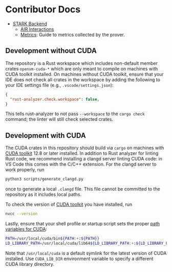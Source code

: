# Contributor Docs

- [STARK Backend](./stark-backend.md)
  - [AIR Interactions](./interactions.md)
  - [Metrics](./metrics.md): Guide to metrics collected by the prover.

## Development without CUDA

The repository is a Rust workspace which includes non-default member crates `openvm-cuda-*` which are only meant to compile on machines with CUDA toolkit installed. On machines without CUDA toolkit, ensure that your IDE does not check all crates in the workspace by adding the following to your IDE settings file (e.g., `.vscode/settings.json`):
```json
{
  "rust-analyzer.check.workspace": false,
}
```
This tells rust-analyzer to not pass `--workspace` to the `cargo check` command; the linter will still check selected crates.

## Development with CUDA
The CUDA crates in this repository should build via `cargo` on machines with [CUDA toolkit](https://docs.nvidia.com/cuda/cuda-installation-guide-linux/#package-manager-installation) 12.8 or later installed. In addition to Rust analyzer for linting Rust code, we recommend installing a clangd server linting CUDA code: in VS Code this comes with the C/C++ extension. For the clangd server to work properly, run
```bash
python3 scripts/generate_clangd.py
```
once to generate a local `.clangd` file. This file cannot be committed to the repository as it includes local paths.

To check the version of [CUDA toolkit](https://docs.nvidia.com/cuda/cuda-installation-guide-linux/#package-manager-installation) you have installed, run
```bash
nvcc --version
```
Lastly, ensure that your shell profile or startup script sets the proper [path variables for CUDA](https://docs.nvidia.com/cuda/cuda-installation-guide-linux/#environment-setup):
```bash
PATH=/usr/local/cuda/bin${PATH:+:${PATH}}
LD_LIBRARY_PATH=/usr/local/cuda/lib64${LD_LIBRARY_PATH:+:${LD_LIBRARY_PATH}}
```
Note that `/usr/local/cuda` is a default symlink for the latest version of CUDA installed.
Use `CUDA_LIB_DIR` environment variable to specify a different CUDA library directory.
